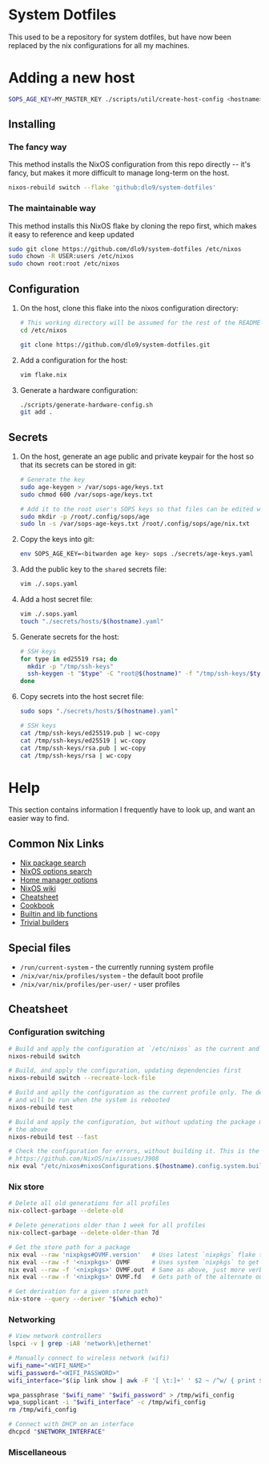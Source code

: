 # System Dotfiles

This used to be a repository for system dotfiles, but have now been replaced by the nix configurations for all my machines.

# Adding a new host
```sh
SOPS_AGE_KEY=MY_MASTER_KEY ./scripts/util/create-host-config <hostname> <admin> <description>
```

## Installing
### The fancy way
This method installs the NixOS configuration from this repo directly -- it's fancy, but
makes it more difficult to manage long-term on the host.
```sh
nixos-rebuild switch --flake 'github:dlo9/system-dotfiles'
```

### The maintainable way
This method installs this NixOS flake by cloning the repo first, which makes it easy to
reference and keep updated
```sh
sudo git clone https://github.com/dlo9/system-dotfiles /etc/nixos
sudo chown -R USER:users /etc/nixos
sudo chown root:root /etc/nixos
```

## Configuration
1. On the host, clone this flake into the nixos configuration directory:
   ```sh
   # This working directory will be assumed for the rest of the README
   cd /etc/nixos

   git clone https://github.com/dlo9/system-dotfiles.git
   ```

2. Add a configuration for the host:
   ```sh
   vim flake.nix
   ```

3. Generate a hardware configuration:
   ```sh
   ./scripts/generate-hardware-config.sh
   git add .
   ```

## Secrets
1. On the host, generate an age public and private keypair for the host so that its secrets can be stored in git:
   ```sh
   # Generate the key
   sudo age-keygen > /var/sops-age/keys.txt
   sudo chmod 600 /var/sops-age/keys.txt

   # Add it to the root user's SOPS keys so that files can be edited with `sudo sops <file>`
   sudo mkdir -p /root/.config/sops/age
   sudo ln -s /var/sops-age-keys.txt /root/.config/sops/age/nix.txt
   ```

2. Copy the keys into git:
   ```sh
   env SOPS_AGE_KEY=<bitwarden age key> sops ./secrets/age-keys.yaml
   ```

3. Add the public key to the `shared` secrets file:
   ```sh
   vim ./.sops.yaml
   ```

4. Add a host secret file:
   ```sh
   vim ./.sops.yaml
   touch "./secrets/hosts/$(hostname).yaml"
   ```

5. Generate secrets for the host:
   ```sh
   # SSH keys
   for type in ed25519 rsa; do
     mkdir -p "/tmp/ssh-keys"
     ssh-keygen -t "$type" -C "root@$(hostname)" -f "/tmp/ssh-keys/$type"
   done
   ```

6. Copy secrets into the host secret file:
   ```sh
   sudo sops "./secrets/hosts/$(hostname).yaml"

   # SSH keys
   cat /tmp/ssh-keys/ed25519.pub | wc-copy
   cat /tmp/ssh-keys/ed25519 | wc-copy
   cat /tmp/ssh-keys/rsa.pub | wc-copy
   cat /tmp/ssh-keys/rsa | wc-copy
   ```

# Help
This section contains information I frequently have to look up, and want an easier way to find.

## Common Nix Links
- [Nix package search](https://search.nixos.org/options)
- [NixOS options search](https://search.nixos.org/packages)
- [Home manager options](https://rycee.gitlab.io/home-manager/options.html)
- [NixOS wiki](https://nixos.wiki/wiki)
- [Cheatsheet](https://nixos.wiki/wiki/Cheatsheet)
- [Cookbook](https://nixos.wiki/wiki/Nix_Cookbook)
- [Builtin and lib functions](https://teu5us.github.io/nix-lib.html)
- [Trivial builders](https://ryantm.github.io/nixpkgs/builders/trivial-builders)

## Special files
- `/run/current-system` - the currently running system profile
- `/nix/var/nix/profiles/system` - the default boot profile
- `/nix/var/nix/profiles/per-user/` - user profiles

## Cheatsheet
### Configuration switching
```sh
# Build and apply the configuration at `/etc/nixos` as the current and default boot profiles
nixos-rebuild switch

# Build, and apply the configuration, updating dependencies first
nixos-rebuild switch --recreate-lock-file

# Build and aplly the configuration as the current profile only. The default boot profile is unchanged
# and will be run when the system is rebooted
nixos-rebuild test

# Build and apply the configuration, but without updating the package manager first. Slightly faster than
# the above
nixos-rebuild test --fast

# Check the configuration for errors, without building it. This is the fastest way of hacking a complete system
# https://github.com/NixOS/nix/issues/3908
nix eval "/etc/nixos#nixosConfigurations.$(hostname).config.system.build.toplevel.drvPath"
```

### Nix store
```sh
# Delete all old generations for all profiles
nix-collect-garbage --delete-old

# Delete generations older than 1 week for all profiles
nix-collect-garbage --delete-older-than 7d

# Get the store path for a package
nix eval --raw 'nixpkgs#OVMF.version'   # Uses latest `nixpkgs` flake to get the latest version for package `OVMF`
nix eval --raw -f '<nixpkgs>' OVMF      # Uses system `nixpkgs` to get the nix store path for package output
nix eval --raw -f '<nixpkgs>' OVMF.out  # Same as above, just more verbose
nix eval --raw -f '<nixpkgs>' OVMF.fd   # Gets path of the alternate output `fd`

# Get derivation for a given store path
nix-store --query --deriver "$(which echo)"
```

### Networking
```sh
# View network controllers
lspci -v | grep -iA8 'network\|ethernet'

# Manually connect to wireless network (wifi)
wifi_name="<WIFI_NAME>"
wifi_password="<WIFI_PASSWORD>"
wifi_interface="$(ip link show | awk -F '[ \t:]+' ' $2 ~ /^w/ { print $2 }')"

wpa_passphrase "$wifi_name" "$wifi_password" > /tmp/wifi_config
wpa_supplicant -i "$wifi_interface" -c /tmp/wifi_config
rm /tmp/wifi_config

# Connect with DHCP on an interface
dhcpcd "$NETWORK_INTERFACE"
```

### Miscellaneous
```sh
```

